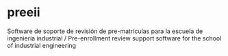 # preeii
Software de soporte de revisión de pre-matrículas para la escuela de ingeniería industrial / Pre-enrollment review support software for the school of industrial engineering
